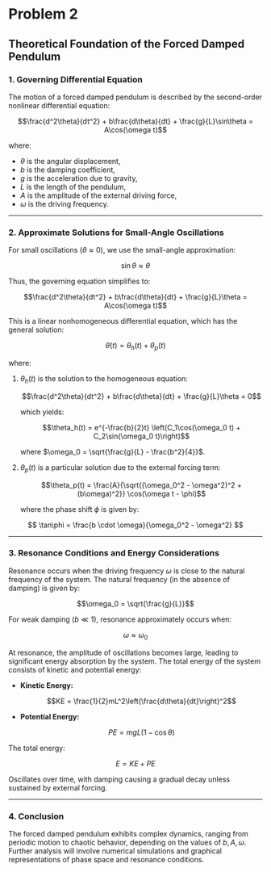 # Problem 2
## **Theoretical Foundation of the Forced Damped Pendulum**

### **1. Governing Differential Equation**

The motion of a forced damped pendulum is described by the second-order nonlinear differential equation:

$$\frac{d^2\theta}{dt^2} + b\frac{d\theta}{dt} + \frac{g}{L}\sin\theta = A\cos(\omega t)$$

where:

- $\theta$ is the angular displacement,  
- $b$ is the damping coefficient,  
- $g$ is the acceleration due to gravity,  
- $L$ is the length of the pendulum,  
- $A$ is the amplitude of the external driving force,  
- $\omega$ is the driving frequency.

---

### **2. Approximate Solutions for Small-Angle Oscillations**

For small oscillations ($\theta \approx 0$), we use the small-angle approximation:

$$\sin\theta \approx \theta$$

Thus, the governing equation simplifies to:

$$\frac{d^2\theta}{dt^2} + b\frac{d\theta}{dt} + \frac{g}{L}\theta = A\cos(\omega t)$$

This is a linear nonhomogeneous differential equation, which has the general solution:

$$\theta(t) = \theta_h(t) + \theta_p(t)$$

where:

1. $\theta_h(t)$ is the solution to the homogeneous equation:

   $$\frac{d^2\theta}{dt^2} + b\frac{d\theta}{dt} + \frac{g}{L}\theta = 0$$

   which yields:

   $$\theta_h(t) = e^{-\frac{b}{2}t} \left(C_1\cos(\omega_0 t) + C_2\sin(\omega_0 t)\right)$$

   where $\omega_0 = \sqrt{\frac{g}{L} - \frac{b^2}{4}}$.

2. $\theta_p(t)$ is a particular solution due to the external forcing term:

   $$\theta_p(t) = \frac{A}{\sqrt{(\omega_0^2 - \omega^2)^2 + (b\omega)^2}} \cos(\omega t - \phi)$$

   where the phase shift $\phi$ is given by:

$$
\tan\phi = \frac{b \cdot \omega}{\omega_0^2 - \omega^2}
$$


---

### **3. Resonance Conditions and Energy Considerations**

Resonance occurs when the driving frequency $\omega$ is close to the natural frequency of the system. The natural frequency (in the absence of damping) is given by:

$$\omega_0 = \sqrt{\frac{g}{L}}$$

For weak damping ($b \ll 1$), resonance approximately occurs when:

$$\omega \approx \omega_0$$

At resonance, the amplitude of oscillations becomes large, leading to significant energy absorption by the system. The total energy of the system consists of kinetic and potential energy:

- **Kinetic Energy:**

  $$KE = \frac{1}{2}mL^2\left(\frac{d\theta}{dt}\right)^2$$

- **Potential Energy:**

  $$PE = mgL(1 - \cos\theta)$$

The total energy:

$$E = KE + PE$$

Oscillates over time, with damping causing a gradual decay unless sustained by external forcing.

---

### **4. Conclusion**

The forced damped pendulum exhibits complex dynamics, ranging from periodic motion to chaotic behavior, depending on the values of $b, A, \omega$. Further analysis will involve numerical simulations and graphical representations of phase space and resonance conditions.


